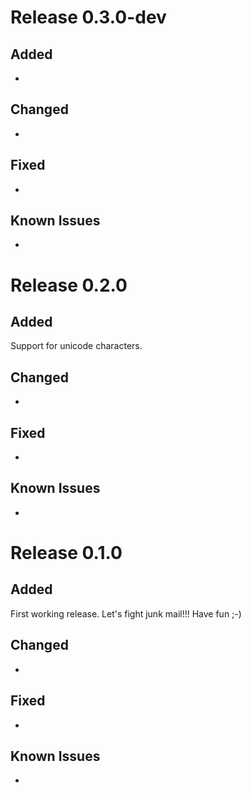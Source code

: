 # Release 0.3.0-dev
## Added
-

## Changed
-

## Fixed
-

## Known Issues
-

# Release 0.2.0
## Added
Support for unicode characters.

## Changed
-

## Fixed
-

## Known Issues
-

# Release 0.1.0
## Added
First working release. Let's fight junk mail!!! Have fun ;-)

## Changed
-

## Fixed
-

## Known Issues
-
